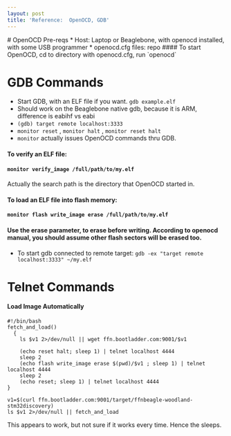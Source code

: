 ```yaml
---
layout: post
title: 'Reference:  OpenOCD, GDB'
---
```


<link rel="stylesheet" href="https://2ab9pu2w8o9xpg6w26xnz04d-wpengine.netdna-ssl.com/wp-content/cache/autoptimize/css/autoptimize_f0ba07fcfbfb99eca6dd6305271724f8.css"/>
# OpenOCD Pre-reqs
* Host:  Laptop or Beaglebone, with openocd installed, with some USB programmer
* openocd.cfg files: repo
#### To start OpenOCD, cd to directory with openocd.cfg, run `openocd`

# GDB Commands   
* Start GDB, with an ELF file if you want.  `gdb example.elf`
* Should work on the Beaglebone native gdb, because it is ARM, difference is eabihf vs eabi
* `(gdb) target remote localhost:3333`
* `monitor reset` , `monitor halt` , `monitor reset halt` 
* `monitor` actually issues OpenOCD commands thru GDB.
#### To verify an ELF file:  
#### `monitor verify_image /full/path/to/my.elf`  
Actually the search path is the directory that OpenOCD started in.
#### To load an ELF file into flash memory:  
#### `monitor flash write_image erase /full/path/to/my.elf`  
#### Use the erase parameter, to erase before writing.  According to openocd manual, you should assume other flash sectors will be erased too.
* To start gdb connected to remote target:  `gdb -ex "target remote localhost:3333" ~/my.elf`
  
# Telnet Commands
#### Load Image Automatically
```
#!/bin/bash
fetch_and_load()
  {
    ls $v1 2>/dev/null || wget ffn.bootladder.com:9001/$v1

    (echo reset halt; sleep 1) | telnet localhost 4444
    sleep 2
    (echo flash write_image erase $(pwd)/$v1 ; sleep 1) | telnet localhost 4444
    sleep 2
    (echo reset; sleep 1) | telnet localhost 4444
}

v1=$(curl ffn.bootladder.com:9001/target/ffnbeagle-woodland-stm32discovery)
ls $v1 2>/dev/null || fetch_and_load
```
This appears to work, but not sure if it works every time.  Hence the sleeps.
